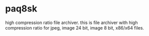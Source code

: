 # paq8sk
high compression ratio file archiver. this is file archiver with high compression ratio for jpeg, image 24 bit, image 8 bit, x86/x64 files.
